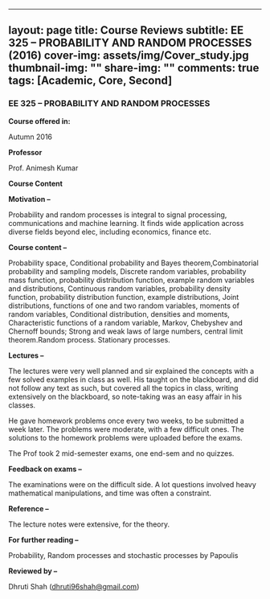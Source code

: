  ---
layout: page
title: Course Reviews
subtitle: EE 325 – PROBABILITY AND RANDOM PROCESSES (2016)
cover-img: assets/img/Cover_study.jpg
thumbnail-img: ""
share-img: ""
comments: true
tags: [Academic, Core, Second]
---


### EE 325 – PROBABILITY AND RANDOM PROCESSES

**Course offered in:**

Autumn 2016

**Professor**

Prof. Animesh Kumar

**Course Content**


**Motivation –**
 
Probability and random processes is integral to signal processing, communications and machine learning. It finds wide application across diverse fields beyond elec, including economics, finance etc.

**Course content –**

Probability space, Conditional probability and Bayes theorem,Combinatorial probability and sampling models, Discrete random variables, probability mass function, probability distribution function, example random variables and distributions, Continuous random variables, probability density function, probability distribution function, example distributions, Joint distributions, functions of one and two random variables, moments of random variables, Conditional distribution, densities and moments, Characteristic functions of a random variable, Markov, Chebyshev and Chernoff bounds; Strong and weak laws of large numbers, central limit theorem.Random process. Stationary processes.

**Lectures –**

The lectures were very well planned and sir explained the concepts with a few solved examples in class as well. His taught on the blackboard, and did not follow any text as such, but covered all the topics in class, writing extensively on the blackboard, so note-taking was an easy affair in his classes.

He gave homework problems once every two weeks, to be submitted a week later. The problems were moderate, with a few difficult ones. The solutions to the homework problems were uploaded before the exams.

The Prof took 2 mid-semester exams, one end-sem and no quizzes.

**Feedback on exams –**

The examinations were on the difficult side. A lot questions involved heavy mathematical manipulations, and time was often a constraint.  

**Reference –**

The lecture notes were extensive, for the theory.

**For further reading –**

Probability, Random processes and stochastic processes by Papoulis


**Reviewed by –**

Dhruti Shah (dhruti96shah@gmail.com)
